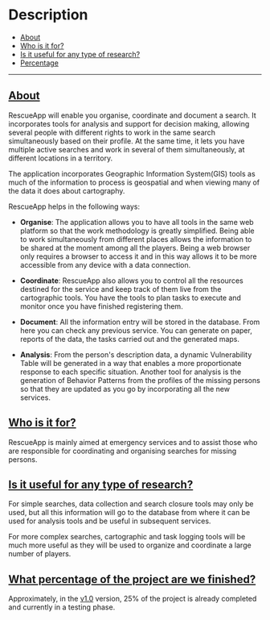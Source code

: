 # Description

- [About](/{{route}}/{{version}}/description#about)
- [Who is it for?](/{{route}}/{{version}}/description#for)
- [Is it useful for any type of research?](/{{route}}/{{version}}/description#useful)
- [Percentage](/{{route}}/{{version}}/description#percentage)

---


<a name="about"></a>
## [About](/{{route}}/{{version}}/description#about)
RescueApp will enable you organise, coordinate and document a search. It incorporates tools for analysis and support for decision making, allowing several people with different rights to work in the same search simultaneously based on their profile. At the same time, it lets you have multiple active searches and work in several of them simultaneously, at different locations in a territory.

The application incorporates Geographic Information System(GIS) tools as much of the information to process is geospatial and when viewing many of the data it does about cartography.

RescueApp helps in the following ways:
- **Organise**: The application allows you to have all tools in the same web platform so that the work methodology is greatly simplified. Being able to work simultaneously from different places allows the information to be shared at the moment among all the players. Being a web browser only requires a browser to access it and in this way allows it to be more accessible from any device with a data connection.

- **Coordinate**: RescueApp also allows you to control all the resources destined for the service and keep track of them live from the cartographic tools. You have the tools to plan tasks to execute and monitor once you have finished registering them.

- **Document**: All the information entry will be stored in the database. From here you can check any previous service. You can generate on paper, reports of the data, the tasks carried out and the generated maps.

- **Analysis**: From the person's description data, a dynamic Vulnerability Table will be generated in a way that enables a more proportionate response to each specific situation. Another tool for analysis is the generation of Behavior Patterns from the profiles of the missing persons so that they are updated as you go by incorporating all the new services.


<a name="for"></a>
## [Who is it for?](/{{route}}/{{version}}/description#for)
RescueApp is mainly aimed at emergency services and to assist those who are responsible for coordinating and organising searches for missing persons.


<a name="useful"></a>
## [Is it useful for any type of research?](/{{route}}/{{version}}/description#useful)
For simple searches, data collection and search closure tools may only be used, but all this information will go to the database from where it can be used for analysis tools and be useful in subsequent services.

For more complex searches, cartographic and task logging tools will be much more useful as they will be used to organize and coordinate a large number of players.


<a name="percentage"></a>
## [What percentage of the project are we finished?](/{{route}}/{{version}}/description#percentage)
Approximately, in the [v1.0](https://github.com/eduayme/RescueApp/releases/tag/v1.0) version, 25% of the project is already completed and currently in a testing phase.
